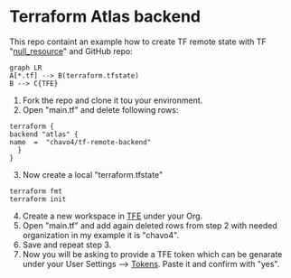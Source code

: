 # Terraform Atlas backend
This repo containt an example how to create TF remote state with  TF "[null_resource](https://www.terraform.io/docs/provisioners/null_resource.html)" and GitHub repo:

```mermaid
graph LR
A[*.tf] --> B(terraform.tfstate)
B --> C{TFE}
```
1.  Fork the repo and clone it tou your environment.
2. Open "main.tf" and delete following rows:
```
terraform {
backend "atlas" {
name  =  "chavo4/tf-remote-backend"
  }
}
```
3. Now create a local "terraform.tfstate"
```
terraform fmt
terraform init
```
4. Create a new workspace in [TFE](https://app.terraform.io) under your Org.
5. Open "main.tf" and add again deleted rows from step 2 with needed organization in my example it is "chavo4".
6. Save and repeat step 3.
7. Now you will be asking to provide a TFE token which can be genarate under your User Settings --> [Tokens](https://app.terraform.io/app/settings/tokens). Paste it and confirm with "yes".